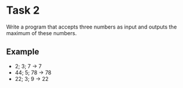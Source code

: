 # Task 2

Write a program that accepts three numbers as input and outputs the maximum of
these numbers.

## Example

- 2; 3; 7 -> 7
- 44; 5; 78 -> 78
- 22; 3; 9 -> 22
